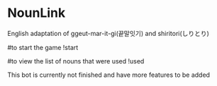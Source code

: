 # NounLink
English adaptation of ggeut-mar-it-gi(끝말잇기) and shiritori(しりとり)

#to start the game
!start

#to view the list of nouns that were used
!used


This bot is currently not finished and have more features to be added
